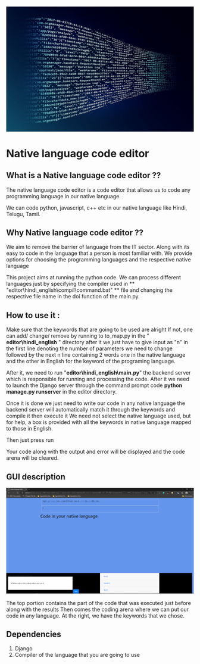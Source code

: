![GitHub Logo](https://github.com/jayant-ism/Native_language_code_editor-Owner/blob/master/img/logo.jpg)

# Native language code editor 

## What is a Native language code editor  ?? 
The native language code editor is a code editor that allows us to code any programming language in our native language.

We can code python, javascript, c++ etc in our native language like Hindi, Telugu, Tamil.

## Why Native language code editor  ??

We aim to remove the barrier of language from the IT sector. Along with its easy to code in the language that a person is most familiar with.
We provide options for choosing the programming languages and the respective native language

This project aims at running the python code. We can process different languages just by specifying the compiler used in
** "editor\hindi_english\compil\command.bat" ** file and changing the respective file name in the doi function of the main.py.


## How to use it :
Make sure that the keywords that are going to be used are alright
If not, one can add/ change/ remove by running to to_map.py in the " **editor\hindi_english** "  directory after it
    we just have to give input as "n" in the first line denoting the number of parameters we need to change 
    followed by the next n line containing 2 words one in the native language and the other in English for the keyword of the programing language. 


After it, we need to run "**editor\hindi_english\main.py**" the backend server which is responsible for running and processing the code.
After it we need to launch the Django server through the command prompt code  **python manage.py runserver**  in the editor directory.

Once it is done we just need to write our code in any native language the backend server will automatically match it through the keywords
and compile it then execute it We need not select the native language used, but for help, a box is provided with all the keywords in native
language mapped to those in English.

Then just press run 

Your code along with the output and error will be displayed and the code arena will be cleared.

## GUI description
![GitHub Logo](https://github.com/jayant-ism/Native_language_code_editor-Owner/blob/master/img/Screenshot%20(132).png)

The top portion contains the part of the code that was executed just before along with the results 
Then comes the coding arena where we can put our code in any language. 
At the right, we have the keywords that we chose.

## Dependencies 
1. Django 
2. Compiler of the language that you are going to use
